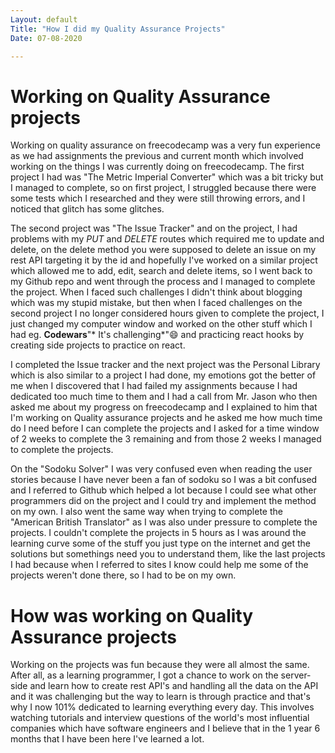 ```yaml
---
Layout: default
Title: "How I did my Quality Assurance Projects"
Date: 07-08-2020

---
```


# Working on Quality Assurance projects

Working on quality assurance on freecodecamp was a very fun experience as we had assignments the previous and current month which involved working on the things I was currently doing on freecodecamp. The first project I had was "The Metric Imperial Converter" which was a bit tricky but I managed to complete, so on first project, I struggled because there were some tests which I researched and they were still throwing errors, and I noticed that glitch has some glitches.

The second project was "The Issue Tracker" and on the project, I had problems with my *PUT* and *DELETE* routes which required me to update and delete, on the delete method you were supposed to delete an issue on my rest API targeting it by the id and hopefully I've worked on a similar project which allowed me to add, edit, search and delete items, so I went back to my Github repo and went through the process and I managed to complete the project. When I faced such challenges I didn't think about blogging which was my stupid mistake, but then when I faced challenges on the second project I no longer considered hours given to complete the project, I just changed my computer window and worked on the other stuff which I had eg. **Codewars**"* It's challenging*"😄 and practicing react hooks by creating side projects to practice on react. 

I completed the Issue tracker and the next project was the Personal Library which is also similar to a project I had done, my emotions got the better of me when I discovered that I had failed my assignments because I had dedicated too much time to them and I had a call from Mr. Jason who then asked me about my progress on freecodecamp and I explained to him that I'm working on Quality assurance projects and he asked me how much time do I need before I can complete the projects and I asked for a time window of 2 weeks to complete the 3 remaining and from those 2 weeks I managed to complete the projects.

On the "Sodoku Solver" I was very confused even when reading the user stories because I have never been a fan of sodoku so I was a bit confused and I referred to Github which helped a lot because I could see what other programmers did on the project and I could try and implement the method on my own. I also went the same way when trying to complete the "American British Translator" as I was also under pressure to complete the projects. I couldn't complete the projects in 5 hours as I was around the learning curve some of the stuff you just type on the internet and get the solutions but somethings need you to understand them, like the last projects I had because when I referred to sites I know could help me some of the projects weren't done there, so I had to be on my own.

# How was working on Quality Assurance projects

Working on the projects was fun because they were all almost the same. After all, as a learning programmer, I got a chance to work on the server-side and learn how to create rest API's and handling all the data on the API and it was challenging but the way to learn is through practice and that's why I now 101% dedicated to learning everything every day. This involves watching tutorials and interview questions of the world's most influential companies which have software engineers and I believe that in the 1 year 6 months that I have been here I've learned a lot.